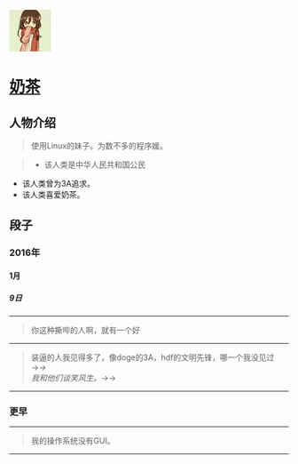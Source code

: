 ![222](https://github.com/ice1000/dialogs/blob/master/icon/milktea.jpg)
# [奶茶](https://github.com/Tardis07)

## 人物介绍

> 使用Linux的妹子。为数不多的程序媛。

>+ 该人类是中华人民共和国公民
+ 该人类曾为3A追求。
+ 该人类喜爱奶茶。

## 段子

### 2016年

#### 1月

##### 9日

---
> 你这种撕哔的人啊，就有一个好

---
> 装逼的人我见得多了，像doge的3A，hdf的文明先锋，哪一个我没见过→_→<br/>
我和他们谈笑风生。→_→

---
### 更早

---
> 我的操作系统没有GUI。

---